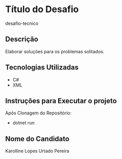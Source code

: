 # Título do Desafio
desafio-tecnico

## Descrição
Elaborar soluções para os problemas solitados.

## Tecnologias Utilizadas
- C#
- XML

## Instruções para Executar o projeto

Após Clonagem do Repositório:
- dotnet run

## Nome do Candidato
Karolline Lopes Urtado Pereira
